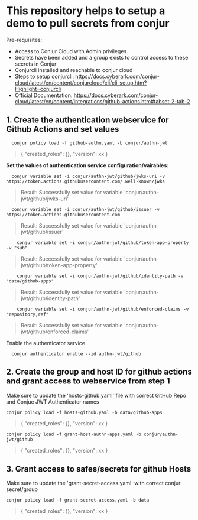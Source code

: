 # **This repository helps to setup a demo to pull secrets from conjur**

Pre-requisites:
- Access to Conjur Cloud with Admin privileges
- Secrets have been added and a group exists to control access to these secrets in Conjur
- Conjurcli installed and reachable to conjur cloud
- Steps to setup conjurcli: https://docs.cyberark.com/conjur-cloud/latest/en/content/conjurcloud/cli/cli-setup.htm?Highlight=conjurcli
- Official Documentation: https://docs.cyberark.com/conjur-cloud/latest/en/content/integrations/github-actions.htm#tabset-2-tab-2

## **1. Create the authentication webservice for Github Actions and set values**

      conjur policy load -f github-authn.yaml -b conjur/authn-jwt
        
  >{ "created_roles": {}, "version": xx }

**Set the values of authentication service configuration/vairables:**

      conjur variable set -i conjur/authn-jwt/github/jwks-uri -v https://token.actions.githubusercontent.com/.well-known/jwks
  
  >Result: Successfully set value for variable 'conjur/authn-jwt/github/jwks-uri'
  
      conjur variable set -i conjur/authn-jwt/github/issuer -v https://token.actions.githubusercontent.com
  
  >Result: Successfully set value for variable 'conjur/authn-jwt/github/issuer'
  
        conjur variable set -i conjur/authn-jwt/github/token-app-property -v "sub"
  
  >Result: Successfully set value for variable 'conjur/authn-jwt/github/token-app-property'
  
        conjur variable set -i conjur/authn-jwt/github/identity-path -v "data/github-apps"
  
  >Result: Successfully set value for variable 'conjur/authn-jwt/github/identity-path'
  
        conjur variable set -i conjur/authn-jwt/github/enforced-claims -v "repository,ref"
  
  >Result: Successfully set value for variable 'conjur/authn-jwt/github/enforced-claims'

Enable the authenticator service

      conjur authenticator enable --id authn-jwt/github

## **2. Create the group and host ID for github actions and grant access to webservice from step 1**
Make sure to update the 'hosts-github.yaml' file with correct GitHub Repo and Conjue JWT Authenticator names

```conjur policy load -f hosts-github.yaml -b data/github-apps```

>{ "created_roles": {}, "version": xx }

```conjur policy load -f grant-host-authn-apps.yaml -b conjur/authn-jwt/github```

>{ "created_roles": {}, "version": xx }

## **3. Grant access to safes/secrets for github Hosts**
Make sure to update the 'grant-secret-access.yaml' with correct conjur secret/group

```conjur policy load -f grant-secret-access.yaml -b data```

>{ "created_roles": {}, "version": xx }
